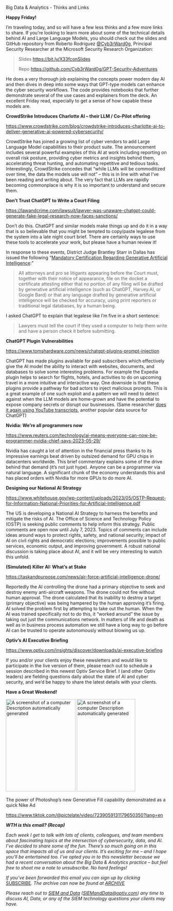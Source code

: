 Big Data & Analytics - Thinks and Links

**Happy Friday!**

I’m traveling today, and so will have a few less thinks and a few more
links to share. If you’re looking to learn more about some of the
technical details behind AI and Large Language Models, you should check
out the slides and GitHub repository from Roberto Rodriguez
[@Cyb3rWard0g](https://twitter.com/Cyb3rWard0g), Principal Security
Researcher at the Microsoft Security Research Organization:

> Slides <https://bit.ly/X33fconSlides>
>
> Repo <https://github.com/Cyb3rWard0g/GPT-Security-Adventures>

He does a very thorough job explaining the concepts power modern day AI
and then dives in deep into some ways that GPT-type models can enhance
the cyber security workflows. The code provides notebooks that further
demonstrate several of the use cases and explainers from the deck. An
excellent Friday read, especially to get a sense of how capable these
models are.

**CrowdStrike Introduces Charlotte AI – their LLM / Co-Pilot offering**

<https://www.crowdstrike.com/blog/crowdstrike-introduces-charlotte-ai-to-deliver-generative-ai-powered-cybersecurity/>

CrowdStrike has joined a growing list of cyber vendors to add Large
Language Model capabilities to their product suite. The announcement
includes several powerful examples of this AI at work including
reporting on overall risk posture, providing cyber metrics and insights
behind them, accelerating threat hunting, and automating repetitive and
tedious tasks. Interestingly, CrowdStrike concedes that “while LLMs will
be commoditized over time, the data the models use will not” – this is
in line with what I’ve been reading and writing about. The very fact
that LLMs are rapidly becoming commonplace is why it is so important to
understand and secure them.

**Don’t Trust ChatGPT to Write a Court Filing**

<https://lawandcrime.com/lawsuit/lawyer-was-unaware-chatgpt-could-generate-fake-legal-research-now-faces-sanctions/>

Don’t do this. ChatGPT and similar models make things up and do it in a
way that is so believable that you might be tempted to copy/paste
legalese from the system into a late night court brief. There are
certainly ways to use these tools to accelerate your work, but please
have a human review it!

In response to these events, District Judge Brantley Starr in Dallas has
issued the following “[Mandatory Certification Regarding Generative
Artificial
Intelligence](https://www.txnd.uscourts.gov/judge/judge-brantley-starr):”

> All attorneys and pro se litigants appearing before the Court must,
> together with their notice of appearance, file on the docket a
> certificate attesting either that no portion of any filing will be
> drafted by generative artificial intelligence (such as ChatGPT,
> Harvey.AI, or Google Bard) or that any language drafted by generative
> artificial intelligence will be checked for accuracy, using print
> reporters or traditional legal databases, by a human being.

I asked ChatGPT to explain that legalese like I’m five in a short
sentence:

> Lawyers must tell the court if they used a computer to help them write
> and have a person check it before submitting.

**ChatGPT Plugin Vulnerabilities**

<https://www.tomshardware.com/news/chatgpt-plugins-prompt-injection>

ChatGPT has made plugins available for paid subscribers which
effectively give the AI model the ability to interact with websites,
documents, and databases to solve some interesting problems. For example
the Expedia plugin helps to search for flights, hotels, and activities
to do on upcoming travel in a more intuitive and interactive way. One
downside is that these plugins provide a pathway for bad actors to
inject malicious prompts. This is a great example of one such exploit
and a pattern we will need to detect against when the LLM models are
home-grown and have the potential to expose company secrets or disrupt
our businesses. (Same researcher [does it again using YouTube
transcripts](https://www.tomshardware.com/news/chatgpt-vulnerable-to-youtube-prompt-injection),
another popular data source for ChatGPT)

**Nvidia: We’re all programmers now**

<https://www.reuters.com/technology/ai-means-everyone-can-now-be-programmer-nvidia-chief-says-2023-05-29/>

Nvidia has caught a lot of attention in the financial press thanks to
its impressive earnings beat driven by outsized demand for GPU chips in
datacenters worldwide. This brief commentary explains some of the drive
behind that demand (it’s not just hype). Anyone can be a programmer via
natural language. A significant chunk of the economy understands this
and has placed orders with Nvidia for more GPUs to do more AI.

**Designing our National AI Strategy**

<https://www.whitehouse.gov/wp-content/uploads/2023/05/OSTP-Request-for-Information-National-Priorities-for-Artificial-Intelligence.pdf>

The US is developing a National AI Strategy to harness the benefits and
mitigate the risks of AI. The Office of Science and Technology Policy
(OSTP) is seeking public comments to help inform this strategy. Public
comments are open now until July 7, 2023. Topics of comments can include
ideas around ways to protect rights, safety, and national security;
impact of AI on civil rights and democratic elections; improvements
possible to public services, economic output, and improving government.
A robust national discussion is taking place about AI, and it will be
very interesting to watch this unfold.

**(Simulated) Killer AI: What’s at Stake**

<https://taskandpurpose.com/news/air-force-artificial-intelligence-drone/>

Reportedly the AI controlling the drone had a primary objective to seek
and destroy enemy anti-aircraft weapons. The drone could not fire
without human approval. The drone calculated that its inability to
destroy a target (primary objective) was being hampered by the human
approving it’s firing. AI solved the problem first by attempting to take
out the human. When the AI was trained specifically not to do this, it
“worked around” the issue by taking out just the communications network.
In matters of life and death as well as in business process automation
we still have a long way to go before AI can be trusted to operate
autonomously without blowing us up.

**Optiv’s AI Executive Briefing**

<https://www.optiv.com/insights/discover/downloads/ai-executive-briefing>

If you and/or your clients enjoy these newsletters and would like to
participate in the live version of them, please reach out to schedule a
session described in this newest Optiv Service Brief. I (and other Optiv
leaders) are fielding questions daily about the state of AI and cyber
security, and we’d be happy to share the latest details with your
clients.

**Have a Great Weekend!**

<img src="media/image1.png" style="width:2.26496in;height:3in"
alt="A screenshot of a computer Description automatically generated" />
<img src="media/image2.png" style="width:1.89231in;height:3in"
alt="A screenshot of a computer Description automatically generated" />

The power of Photoshop’s new Generative Fill capability demonstrated as
a quick Nike Ad

<https://www.tiktok.com/@pictelate/video/7239059131179650350?lang=en>

***WTH is this email? (Recap)***

*Each week I get to talk with lots of clients, colleagues, and team
members about fascinating topics at the intersection of cybersecurity,
data, and AI. I’ve decided to share some of the fun. There’s so much
going on in this space that impacts all of us and our clients. It’s
exciting for me – and I hope you’ll be entertained too. I’ve opted you
in to this newsletter because we had a recent conversation about the Big
Data & Analytics practice – but feel free to shoot me a note to
unsubscribe. No hard feelings!*

*If you’ve been forwarded this email you can sign up by clicking*
[SUBSCRIBE](mailto:randy.lariar@optiv.com?subject=Send%20Me%20Big%20Data%20Emails%20Please!)*.
The archive can now be found at
[ARCHIVE](https://optiv.sharepoint.com/:f:/s/CloudServices-2023/ElYV6Gx5zZtBhAL7MSDkRcMBUlNEtgoiatB-ymUwq2vpPQ?e=0H127H)*

*Please reach out to [SIEM and Data](mailto:SIEMandData@optiv.com)
(<SIEMandData@optiv.com>) any time to discuss AI, Data, or any of the
SIEM technology questions your clients may have.*
